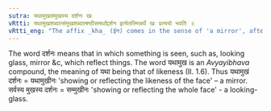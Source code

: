 ```yaml
---
sutra: यथामुखसंमुखस्य दर्शनः खः
vRtti: यथामुखशब्दात्संमुखशब्दात्षष्ठीसमर्थाद्दर्शन इत्येतस्मिन्नर्थे खः प्रत्ययो भवति ॥
vRtti_eng: "The affix _kha_ (ईन) comes in the sense of 'a mirror', after the words _yathamukha_, and _sanmukha_ being in the 6th case in construction."
---
```

The word दर्शनः means that in which something is seen, such as, looking glass, mirror &c, which reflect things. The word यथामुख is an _Avyayibhava_ compound, the meaning of यथा being that of likeness (II. 1.6). Thus यथामुखं दर्शनः = यथामुखीनः 'showing or reflecting the likeness of the face' – a  mirror. सर्वस्य मुखस्य दर्शनः = सम्मुखीनः 'showing or reflecting the whole face' - a looking-glass.  
